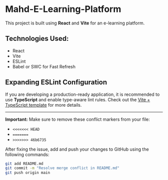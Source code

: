 # Mahd-E-Learning-Platform

This project is built using **React** and **Vite** for an e-learning platform.

## Technologies Used:
- React
- Vite
- ESLint
- Babel or SWC for Fast Refresh

## Expanding ESLint Configuration
If you are developing a production-ready application, it is recommended to use **TypeScript** and enable type-aware lint rules. Check out the [Vite + TypeScript template](https://github.com/vitejs/vite/tree/main/packages/create-vite/template-react-ts) for more details.

---

**Important:** Make sure to remove these conflict markers from your file:
- `<<<<<<< HEAD`
- `=======`
- `>>>>>>> 46b6735`

After fixing the issue, add and push your changes to GitHub using the following commands:

```bash
git add README.md
git commit -m "Resolve merge conflict in README.md"
git push origin main
